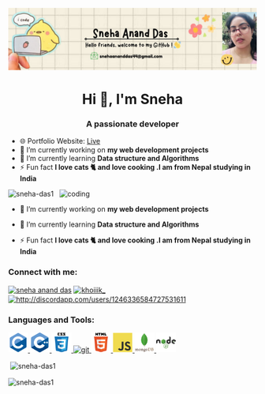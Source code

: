 ![logo](https://github.com/Sneha-Das1/Sneha-Das1/blob/main/githubimage.jpg)
<h1 align="center">Hi 👋, I'm Sneha</h1>
<h3 align="center">A passionate developer</h3>

- 🌐 Portfolio Website: [Live](https://portfolio-website-sneha.netlify.app/)
- 🔭 I’m currently working on **my web development projects**
- 🌱 I’m currently learning **Data structure and Algorithms**
- ⚡ Fun fact **I love cats 🐈 and love cooking .I am from Nepal studying in India**

<img align="right" alt="coding" width="400" src="https://media.tenor.com/IF2JdxzmyN4AAAAi/coding-girl.gif">


<p align="left"> <img src="https://komarev.com/ghpvc/?username=sneha-das1&label=Profile%20views&color=0e75b6&style=flat" alt="sneha-das1" /> </p>

- 🔭 I’m currently working on **my web development projects**

- 🌱 I’m currently learning **Data structure and Algorithms**

- ⚡ Fun fact **I love cats 🐈 and love cooking .I am from Nepal studying in India**

<h3 align="left">Connect with me:</h3>
<p align="left">
<a href="https://linkedin.com/in/sneha anand das" target="blank"><img align="center" src="https://raw.githubusercontent.com/rahuldkjain/github-profile-readme-generator/master/src/images/icons/Social/linked-in-alt.svg" alt="sneha anand das" height="30" width="40" /></a>
<a href="https://instagram.com/khoiiik_" target="blank"><img align="center" src="https://raw.githubusercontent.com/rahuldkjain/github-profile-readme-generator/master/src/images/icons/Social/instagram.svg" alt="khoiiik_" height="30" width="40" /></a>
<a href="https://discord.gg/http://discordapp.com/users/1246336584727531611" target="blank"><img align="center" src="https://raw.githubusercontent.com/rahuldkjain/github-profile-readme-generator/master/src/images/icons/Social/discord.svg" alt="http://discordapp.com/users/1246336584727531611" height="30" width="40" /></a>
</p>

<h3 align="left">Languages and Tools:</h3>
<p align="left"> <a href="https://www.cprogramming.com/" target="_blank" rel="noreferrer"> <img src="https://raw.githubusercontent.com/devicons/devicon/master/icons/c/c-original.svg" alt="c" width="40" height="40"/> </a> <a href="https://www.w3schools.com/cpp/" target="_blank" rel="noreferrer"> <img src="https://raw.githubusercontent.com/devicons/devicon/master/icons/cplusplus/cplusplus-original.svg" alt="cplusplus" width="40" height="40"/> </a> <a href="https://www.w3schools.com/css/" target="_blank" rel="noreferrer"> <img src="https://raw.githubusercontent.com/devicons/devicon/master/icons/css3/css3-original-wordmark.svg" alt="css3" width="40" height="40"/> </a> <a href="https://git-scm.com/" target="_blank" rel="noreferrer"> <img src="https://www.vectorlogo.zone/logos/git-scm/git-scm-icon.svg" alt="git" width="40" height="40"/> </a> <a href="https://www.w3.org/html/" target="_blank" rel="noreferrer"> <img src="https://raw.githubusercontent.com/devicons/devicon/master/icons/html5/html5-original-wordmark.svg" alt="html5" width="40" height="40"/> </a> <a href="https://developer.mozilla.org/en-US/docs/Web/JavaScript" target="_blank" rel="noreferrer"> <img src="https://raw.githubusercontent.com/devicons/devicon/master/icons/javascript/javascript-original.svg" alt="javascript" width="40" height="40"/> </a> <a href="https://www.mongodb.com/" target="_blank" rel="noreferrer"> <img src="https://raw.githubusercontent.com/devicons/devicon/master/icons/mongodb/mongodb-original-wordmark.svg" alt="mongodb" width="40" height="40"/> </a> <a href="https://nodejs.org" target="_blank" rel="noreferrer"> <img src="https://raw.githubusercontent.com/devicons/devicon/master/icons/nodejs/nodejs-original-wordmark.svg" alt="nodejs" width="40" height="40"/> </a> </p>

<p>&nbsp;<img align="center" src="https://github-readme-stats.vercel.app/api?username=sneha-das1&show_icons=true&locale=en" alt="sneha-das1" /></p>

<p><img align="center" src="https://github-readme-streak-stats.herokuapp.com/?user=sneha-das1&" alt="sneha-das1" /></p>
